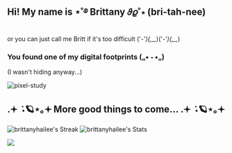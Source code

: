 ## Hi! My name is ⋆˚࿔ Brittany 𝜗𝜚˚⋆ (bri-tah-nee) 
or you can just call me Britt if it's too difficult ('-'*)(,_,*)('-'*)(,_,*)

### You found one of my digital footprints („• ֊ •„)
(I wasn't hiding anyway...)

![pixel-study](https://github.com/user-attachments/assets/ae3eb50b-c7e1-4c48-bc5e-a1f449da8a8c)

## .𖥔 ݁ ˖🪐⋆｡𖥔 More good things to come... .𖥔 ݁ ˖🪐⋆｡𖥔
![brittanyhailee's Streak](https://github-readme-streak-stats.herokuapp.com/?user=brittanyhailee&theme=gotham&hide_border=false)
![brittanyhailee's Stats](https://github-readme-stats.vercel.app/api?username=brittanyhailee&theme=gotham&show_icons=true&hide_border=false&count_private=true)

[![](https://visitcount.itsvg.in/api?id=brittanyhailee&label=lovely%20people&color=10&icon=4&pretty=true)](https://visitcount.itsvg.in)⠀⠀⠀⠀⠀⠀⠀⠀⠀⠀⠀⠀⠀

<!--
**brittanyhailee/brittanyhailee** is a ✨ _special_ ✨ repository because its `README.md` (this file) appears on your GitHub profile.

Here are some ideas to get you started:

- 🔭 I’m currently working on ...
- 🌱 I’m currently learning ...
- 👯 I’m looking to collaborate on ...
- 🤔 I’m looking for help with ...
- 💬 Ask me about ...
- 📫 How to reach me: ...
- 😄 Pronouns: ...
- ⚡ Fun fact: ...
-->
